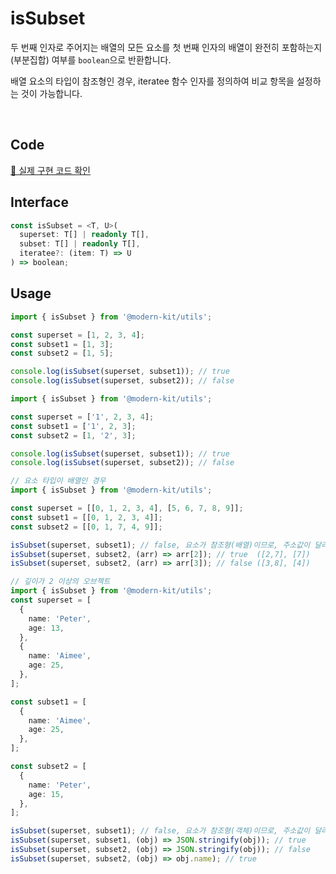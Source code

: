 # isSubset

두 번째 인자로 주어지는 배열의 모든 요소를 첫 번째 인자의 배열이 완전히 포함하는지(부분집합) 여부를 `boolean`으로 반환합니다.

배열 요소의 타입이 참조형인 경우, iteratee 함수 인자를 정의하여 비교 항목을 설정하는 것이 가능합니다.

<br />



## Code
[🔗 실제 구현 코드 확인](https://github.com/modern-agile-team/modern-kit/blob/main/packages/utils/src/validator/isSubset/index.ts)

## Interface
```ts title="typescript"
const isSubset = <T, U>(
  superset: T[] | readonly T[],
  subset: T[] | readonly T[],
  iteratee?: (item: T) => U
) => boolean;
```

## Usage
```ts title="typescript"
import { isSubset } from '@modern-kit/utils';

const superset = [1, 2, 3, 4];
const subset1 = [1, 3];
const subset2 = [1, 5];

console.log(isSubset(superset, subset1)); // true
console.log(isSubset(superset, subset2)); // false
```

```ts title="typescript"
import { isSubset } from '@modern-kit/utils';

const superset = ['1', 2, 3, 4];
const subset1 = ['1', 2, 3];
const subset2 = [1, '2', 3];

console.log(isSubset(superset, subset1)); // true
console.log(isSubset(superset, subset2)); // false
```

```ts title="typescript"
// 요소 타입이 배열인 경우
import { isSubset } from '@modern-kit/utils';

const superset = [[0, 1, 2, 3, 4], [5, 6, 7, 8, 9]];
const subset1 = [[0, 1, 2, 3, 4]];
const subset2 = [[0, 1, 7, 4, 9]];

isSubset(superset, subset1); // false, 요소가 참조형(배열)이므로, 주소값이 달라 false를 반환한다.
isSubset(superset, subset2, (arr) => arr[2]); // true  ([2,7], [7])
isSubset(superset, subset2, (arr) => arr[3]); // false ([3,8], [4])
```

```ts title="typescript
// 깊이가 2 이상의 오브젝트
import { isSubset } from '@modern-kit/utils';
const superset = [
  {
    name: 'Peter',
    age: 13,
  },
  {
    name: 'Aimee',
    age: 25,
  },
];

const subset1 = [
  {
    name: 'Aimee',
    age: 25,
  },
];

const subset2 = [
  {
    name: 'Peter',
    age: 15,
  },
];

isSubset(superset, subset1); // false, 요소가 참조형(객체)이므로, 주소값이 달라 false를 반환한다
isSubset(superset, subset1, (obj) => JSON.stringify(obj)); // true
isSubset(superset, subset2, (obj) => JSON.stringify(obj)); // false
isSubset(superset, subset2, (obj) => obj.name); // true
